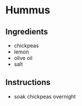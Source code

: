 # Hummus
## Ingredients
* chickpeas
* lemon
* olive oil
* salt
## Instructions
* soak chickpeas overnight